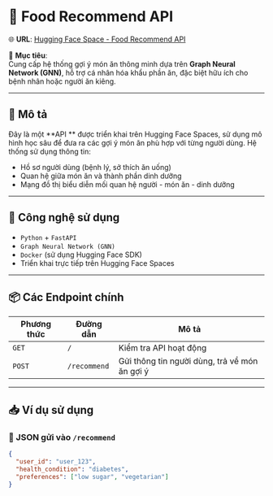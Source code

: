 # 🦀 Food Recommend API

🌐 **URL**: [Hugging Face Space - Food Recommend API](https://huggingface.co/spaces/huynhtrungkiet09032005/food-recommend-api)

🎯 **Mục tiêu**:  
Cung cấp hệ thống gợi ý món ăn thông minh dựa trên **Graph Neural Network (GNN)**, hỗ trợ cá nhân hóa khẩu phần ăn, đặc biệt hữu ích cho bệnh nhân hoặc người ăn kiêng.

---

## 🚀 Mô tả

Đây là một **API ** được triển khai trên Hugging Face Spaces, sử dụng mô hình học sâu để đưa ra các gợi ý món ăn phù hợp với từng người dùng. Hệ thống sử dụng thông tin:

- Hồ sơ người dùng (bệnh lý, sở thích ăn uống)
- Quan hệ giữa món ăn và thành phần dinh dưỡng
- Mạng đồ thị biểu diễn mối quan hệ người - món ăn - dinh dưỡng

---

## 🧠 Công nghệ sử dụng

- `Python` + `FastAPI`
- `Graph Neural Network (GNN)`
- `Docker` (sử dụng Hugging Face SDK)
- Triển khai trực tiếp trên Hugging Face Spaces

---

## 📦 Các Endpoint chính

| Phương thức | Đường dẫn    | Mô tả                                             |
|------------|--------------|--------------------------------------------------|
| `GET`      | `/`          | Kiểm tra API hoạt động                           |
| `POST`     | `/recommend` | Gửi thông tin người dùng, trả về món ăn gợi ý   |

---

## 📥 Ví dụ sử dụng

### 🎯 JSON gửi vào `/recommend`

```json
{
  "user_id": "user_123",
  "health_condition": "diabetes",
  "preferences": ["low sugar", "vegetarian"]
}
